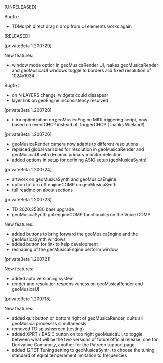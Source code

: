 [UNRELEASED]

Bugfix:
- TDMorph direct drag n drop from UI elements works again


[RELEASED]

[privateBeta 1.200729]

New features:
- window mode option in geoMusicaRender UI, makes geoMusicaRender and geoMusicaUI windows toggle to borders and fixed resolution of 1024x1024

Bugfix:
- on N LAYERS change, widgets could dissapear
- layer link on geoEngine inconsistency resolved

[privateBeta 1.200728]
- ultra optimization on geoMusicaEngine MIDI triggering script, now based on eventCHOP instead of TriggerCHOP (Thanks Wieland!)

[privateBeta 1.200726]
- geoMusicaRender camera now adapts to different resolutions
- replaced global variables for resolution in geoMusicaRender and geoMusicaUI with dynamic primary monitor detection
- added options in setup for defining ASIO setup (geoMusicaSynth)

[privateBeta 1.200724]
- artwork on geoMusicaSynth and geoMusicaEngine
- option to turn off engineCOMP on geoMusicaSynth
- full readme on about sections

[privateBeta 1.200723]

- TD 2020.25380 base upgrade
- geoMusicaSynth got engineCOMP functionality on the Voice COMP

New features:
- added buttons to bring forward the geoMusicaEngine and the geoMusicaSynth windows
- added button for link to help development
- reshaping of the geoMusicaEngine perform window


[privateBeta 1.200721]

New features:
- added auto versioning system
- render and resolution responsiveness on geoMusicaRender and geoMusicaUI


[privateBeta 1.200718]

New features:

- added quit button on bottom right of geoMusicaRender, quits all geoMusica processes simultaneosly
- removed TD splashscreen (testing)
- added XPRT / BASIC button on top right geoMusicaUI, to toggle between what will be the two versions of future official release, one for Derivative Comunnity, another for the Patreon support page.
- added 12TET Tuning setting to geoMusicaSynth, to choose the tuning standard of equal temperament limitation to frequencies


